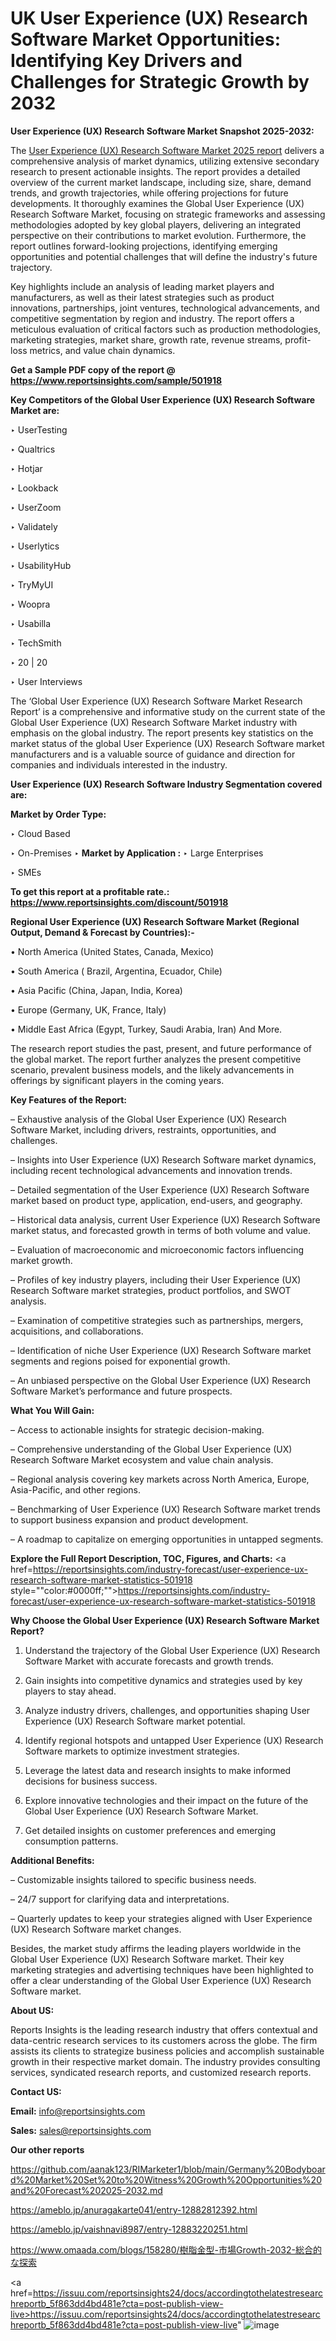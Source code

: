 # UK User Experience (UX) Research Software Market Opportunities: Identifying Key Drivers and Challenges for Strategic Growth by 2032

<strong>User Experience (UX) Research Software Market Snapshot 2025-2032:</strong>

The <a href=https://www.reportsinsights.com/sample/501918>User Experience (UX) Research Software Market 2025 report</a> delivers a comprehensive analysis of market dynamics, utilizing extensive secondary research to present actionable insights. The report provides a detailed overview of the current market landscape, including size, share, demand trends, and growth trajectories, while offering projections for future developments. It thoroughly examines the Global User Experience (UX) Research Software Market, focusing on strategic frameworks and assessing methodologies adopted by key global players, delivering an integrated perspective on their contributions to market evolution. Furthermore, the report outlines forward-looking projections, identifying emerging opportunities and potential challenges that will define the industry's future trajectory.

Key highlights include an analysis of leading market players and manufacturers, as well as their latest strategies such as product innovations, partnerships, joint ventures, technological advancements, and competitive segmentation by region and industry. The report offers a meticulous evaluation of critical factors such as production methodologies, marketing strategies, market share, growth rate, revenue streams, profit-loss metrics, and value chain dynamics.

<strong>Get a Sample PDF copy of the report @ <a href=https://www.reportsinsights.com/sample/501918 style=color:#0000ff;>https://www.reportsinsights.com/sample/501918</a></strong>

<strong>Key Competitors of the Global User Experience (UX) Research Software Market are:</strong>

‣ UserTesting

‣ Qualtrics

‣ Hotjar

‣ Lookback

‣ UserZoom

‣ Validately

‣ Userlytics

‣ UsabilityHub

‣ TryMyUI

‣ Woopra

‣ Usabilla

‣ TechSmith

‣ 20 | 20

‣ User Interviews

The ‘Global User Experience (UX) Research Software Market Research Report’ is a comprehensive and informative study on the current state of the Global User Experience (UX) Research Software Market industry with emphasis on the global industry. The report presents key statistics on the market status of the global User Experience (UX) Research Software market manufacturers and is a valuable source of guidance and direction for companies and individuals interested in the industry.

<strong>User Experience (UX) Research Software Industry Segmentation covered are:</strong>

<strong>Market by Order Type: </strong>

‣ Cloud Based

‣ On-Premises
‣ 
<strong>Market by Application :</strong>
‣ Large Enterprises

‣ SMEs

<strong>To get this report at a profitable rate.: <a href=https://www.reportsinsights.com/discount/501918 style=color:#0000ff;>https://www.reportsinsights.com/discount/501918</a></strong>

<strong>Regional User Experience (UX) Research Software Market (Regional Output, Demand &amp; Forecast by Countries):-</strong>

• North America (United States, Canada, Mexico)

• South America ( Brazil, Argentina, Ecuador, Chile)

• Asia Pacific (China, Japan, India, Korea)

• Europe (Germany, UK, France, Italy)

• Middle East Africa (Egypt, Turkey, Saudi Arabia, Iran) And More.

The research report studies the past, present, and future performance of the global market. The report further analyzes the present competitive scenario, prevalent business models, and the likely advancements in offerings by significant players in the coming years.

<strong>Key Features of the Report:</strong>

– Exhaustive analysis of the Global User Experience (UX) Research Software Market, including drivers, restraints, opportunities, and challenges.

– Insights into User Experience (UX) Research Software market dynamics, including recent technological advancements and innovation trends.

– Detailed segmentation of the User Experience (UX) Research Software market based on product type, application, end-users, and geography.

– Historical data analysis, current User Experience (UX) Research Software market status, and forecasted growth in terms of both volume and value.

– Evaluation of macroeconomic and microeconomic factors influencing market growth.

– Profiles of key industry players, including their User Experience (UX) Research Software market strategies, product portfolios, and SWOT analysis.

– Examination of competitive strategies such as partnerships, mergers, acquisitions, and collaborations.

– Identification of niche User Experience (UX) Research Software market segments and regions poised for exponential growth.

– An unbiased perspective on the Global User Experience (UX) Research Software Market’s performance and future prospects.

<strong>What You Will Gain:</strong>

– Access to actionable insights for strategic decision-making.

– Comprehensive understanding of the Global User Experience (UX) Research Software Market ecosystem and value chain analysis.

– Regional analysis covering key markets across North America, Europe, Asia-Pacific, and other regions.

– Benchmarking of User Experience (UX) Research Software market trends to support business expansion and product development.

– A roadmap to capitalize on emerging opportunities in untapped segments.

<strong>Explore the Full Report Description, TOC, Figures, and Charts:</strong>
<a href=https://reportsinsights.com/industry-forecast/user-experience-ux-research-software-market-statistics-501918 style=""color:#0000ff;"">https://reportsinsights.com/industry-forecast/user-experience-ux-research-software-market-statistics-501918</a>

<strong>Why Choose the Global User Experience (UX) Research Software Market Report?</strong>

1. Understand the trajectory of the Global User Experience (UX) Research Software Market with accurate forecasts and growth trends.

2. Gain insights into competitive dynamics and strategies used by key players to stay ahead.

3. Analyze industry drivers, challenges, and opportunities shaping User Experience (UX) Research Software market potential.

4. Identify regional hotspots and untapped User Experience (UX) Research Software markets to optimize investment strategies.

5. Leverage the latest data and research insights to make informed decisions for business success.

6. Explore innovative technologies and their impact on the future of the Global User Experience (UX) Research Software Market.

7. Get detailed insights on customer preferences and emerging consumption patterns.

<strong>Additional Benefits:</strong>

– Customizable insights tailored to specific business needs.

– 24/7 support for clarifying data and interpretations.

– Quarterly updates to keep your strategies aligned with User Experience (UX) Research Software market changes.

Besides, the market study affirms the leading players worldwide in the Global User Experience (UX) Research Software market. Their key marketing strategies and advertising techniques have been highlighted to offer a clear understanding of the Global User Experience (UX) Research Software market.

<strong><strong>About US</strong>:</strong>

Reports Insights is the leading research industry that offers contextual and data-centric research services to its customers across the globe. The firm assists its clients to strategize business policies and accomplish sustainable growth in their respective market domain. The industry provides consulting services, syndicated research reports, and customized research reports.

<strong>Contact US:</strong>

<p class=><b>Email:</b> <a href=mailto:info@reportsinsights.com>info@reportsinsights.com</a></p>
<p class=><b>Sales:</b> <a href=mailto:sales@reportsinsights.com>sales@reportsinsights.com</a></p>

<strong>Our other reports</strong>

<a href=https://github.com/aanak123/RIMarketer1/blob/main/Germany%20Bodyboard%20Market%20Set%20to%20Witness%20Growth%20Opportunities%20and%20Forecast%202025-2032.md>https://github.com/aanak123/RIMarketer1/blob/main/Germany%20Bodyboard%20Market%20Set%20to%20Witness%20Growth%20Opportunities%20and%20Forecast%202025-2032.md</a>

<a href=https://ameblo.jp/anuragakarte041/entry-12882812392.html>https://ameblo.jp/anuragakarte041/entry-12882812392.html</a>

<a href=https://ameblo.jp/vaishnavi8987/entry-12883220251.html>https://ameblo.jp/vaishnavi8987/entry-12883220251.html</a>

<a href=https://www.omaada.com/blogs/158280/樹脂金型-市場Growth-2032-総合的な探索>https://www.omaada.com/blogs/158280/樹脂金型-市場Growth-2032-総合的な探索</a>

<a href=https://issuu.com/reportsinsights24/docs/accordingtothelatestresearchreportb_5f863dd4bd481e?cta=post-publish-view-live>https://issuu.com/reportsinsights24/docs/accordingtothelatestresearchreportb_5f863dd4bd481e?cta=post-publish-view-live</a>"
![image](https://github.com/user-attachments/assets/531b85a4-4fb8-4b67-ad5a-6597989e5fbb)
